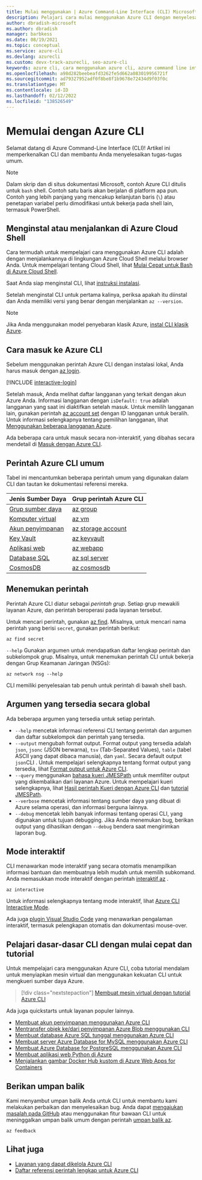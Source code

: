 ```yaml
---
title: Mulai menggunakan | Azure Command-Line Interface (CLI) Microsoft Dokumen
description: Pelajari cara mulai menggunakan Azure CLI dengan menyelesaikan perintah umum. Anda dapat mulai menggunakan Azure CLI dengan menjalankannya di lingkungan shell Azure Cloud.
author: dbradish-microsoft
ms.author: dbradish
manager: barbkess
ms.date: 08/19/2021
ms.topic: conceptual
ms.service: azure-cli
ms.devlang: azurecli
ms.custom: devx-track-azurecli, seo-azure-cli
keywords: azure cli, cara menggunakan azure cli, azure command line interface, cara membuka azure cli, azure cli commands
ms.openlocfilehash: a98d282beebeafd3262fe5d662a083019956721f
ms.sourcegitcommit: ad79327952adf0f8be8f1b9678e72434d9f03f0c
ms.translationtype: MT
ms.contentlocale: id-ID
ms.lasthandoff: 02/12/2022
ms.locfileid: "138526549"
---
```

# <a name="get-started-with-azure-cli"></a>Memulai dengan Azure CLI

Selamat datang di Azure Command-Line Interface (CLI)!  Artikel ini memperkenalkan CLI dan membantu Anda menyelesaikan tugas-tugas umum.

> [!NOTE]
>
> Dalam skrip dan di situs dokumentasi Microsoft, contoh Azure CLI ditulis untuk `bash` shell. Contoh satu baris akan berjalan di platform apa pun. Contoh yang lebih panjang yang mencakup kelanjutan baris (`\`) atau penetapan variabel perlu dimodifikasi untuk bekerja pada shell lain, termasuk PowerShell.

## <a name="install-or-run-in-azure-cloud-shell"></a>Menginstal atau menjalankan di Azure Cloud Shell

Cara termudah untuk mempelajari cara menggunakan Azure CLI adalah dengan menjalankannya di lingkungan Azure Cloud Shell melalui browser Anda. Untuk mempelajari tentang Cloud Shell, lihat  [Mulai Cepat untuk Bash di Azure Cloud Shell](/azure/cloud-shell/quickstart).

Saat Anda siap menginstal CLI, lihat [instruksi instalasi](install-azure-cli.md).

Setelah menginstal CLI untuk pertama kalinya, periksa apakah itu diinstal dan Anda memiliki versi yang benar dengan menjalankan `az --version`.

> [!NOTE]
> Jika Anda menggunakan model penyebaran klasik Azure, [instal CLI klasik Azure](install-classic-cli.md).

## <a name="how-to-sign-into-the-azure-cli"></a>Cara masuk ke Azure CLI

Sebelum menggunakan perintah Azure CLI dengan instalasi lokal, Anda harus masuk dengan [az login](/cli/azure/reference-index#az-login).

[!INCLUDE [interactive-login](includes/interactive-login.md)]

Setelah masuk, Anda melihat daftar langganan yang terkait dengan akun Azure Anda. Informasi langganan dengan `isDefault: true` adalah langganan yang saat ini diaktifkan setelah masuk. Untuk memilih langganan lain, gunakan perintah [az account set](/cli/azure/account#az-account-set) dengan ID langganan untuk beralih. Untuk informasi selengkapnya tentang pemilihan langganan, lihat [Menggunakan beberapa langganan Azure](manage-azure-subscriptions-azure-cli.md).

Ada beberapa cara untuk masuk secara non-interaktif, yang dibahas secara mendetail di [Masuk dengan Azure CLI](authenticate-azure-cli.md).

## <a name="common-azure-cli-commands"></a>Perintah Azure CLI umum

Tabel ini mencantumkan beberapa perintah umum yang digunakan dalam CLI dan tautan ke dokumentasi referensi mereka.

| Jenis Sumber Daya | Grup perintah Azure CLI |
|---------------|-------------------------|
| [Grup sumber daya](/azure/azure-resource-manager/resource-group-overview) | [az group](/cli/azure/group) |
| [Komputer virtual](/azure/virtual-machines) | [az vm](/cli/azure/vm) |
| [Akun penyimpanan](/azure/storage/common/storage-introduction) | [az storage account](/cli/azure/storage/account) |
| [Key Vault](/azure/key-vault/key-vault-whatis) | [az keyvault](/cli/azure/keyvault) |
| [Aplikasi web](/azure/app-service) | [az webapp](/cli/azure/webapp) |
| [Database SQL](/azure/sql-database) | [az sql server](/cli/azure/sql/server) |
| [CosmosDB](/azure/cosmos-db) | [az cosmosdb](/cli/azure/cosmosdb) |

## <a name="finding-commands"></a>Menemukan perintah

Perintah Azure CLI diatur sebagai _perintah_ _grup_. Setiap grup mewakili layanan Azure, dan perintah beroperasi pada layanan tersebut.

Untuk mencari perintah, gunakan [az find](/cli/azure/reference-index#az-find). Misalnya, untuk mencari nama perintah yang berisi `secret`, gunakan perintah berikut:

```azurecli-interactive
az find secret
```

`--help` Gunakan argumen untuk mendapatkan daftar lengkap perintah dan subkelompok grup. Misalnya, untuk menemukan perintah CLI untuk bekerja dengan Grup Keamanan Jaringan (NSGs):

```azurecli-interactive
az network nsg --help
```

CLI memiliki penyelesaian tab penuh untuk perintah di bawah shell bash.

## <a name="globally-available-arguments"></a>Argumen yang tersedia secara global

Ada beberapa argumen yang tersedia untuk setiap perintah.

* `--help` mencetak informasi referensi CLI tentang perintah dan argumen dan daftar subkelompok dan perintah yang tersedia.
* `--output` mengubah format output. Format output yang tersedia adalah `json`, `jsonc` (JSON berwarna), `tsv` (Tab-Separated Values), `table` (tabel ASCII yang dapat dibaca manusia), dan `yaml`. Secara default output `json`CLI . Untuk mempelajari selengkapnya tentang format output yang tersedia, lihat [Format output untuk Azure CLI](format-output-azure-cli.md).
* `--query` menggunakan [bahasa kueri JMESPath](http://jmespath.org/) untuk memfilter output yang dikembalikan dari layanan Azure. Untuk mempelajari kueri selengkapnya, lihat [Hasil perintah Kueri dengan Azure CLI](query-azure-cli.md) dan [tutorial JMESPath](http://jmespath.org/tutorial.html).
* `--verbose` mencetak informasi tentang sumber daya yang dibuat di Azure selama operasi, dan informasi berguna lainnya.
* `--debug` mencetak lebih banyak informasi tentang operasi CLI, yang digunakan untuk tujuan debugging. Jika Anda menemukan bug, berikan output yang dihasilkan dengan `--debug` bendera saat mengirimkan laporan bug.

## <a name="interactive-mode"></a>Mode interaktif

CLI menawarkan mode interaktif yang secara otomatis menampilkan informasi bantuan dan membuatnya lebih mudah untuk memilih subkomand. Anda memasukkan mode interaktif dengan perintah [interaktif az](/cli/azure/reference-index#az-interactive) .

```azurecli-interactive
az interactive
```

Untuk informasi selengkapnya tentang mode interaktif, lihat [Azure CLI Interactive Mode](interactive-azure-cli.md).

Ada juga [plugin Visual Studio Code](https://marketplace.visualstudio.com/items?itemName=ms-vscode.azurecli) yang menawarkan pengalaman interaktif, termasuk pelengkapan otomatis dan dokumentasi mouse-over.

## <a name="learn-cli-basics-with-quickstarts-and-tutorials"></a>Pelajari dasar-dasar CLI dengan mulai cepat dan tutorial

Untuk mempelajari cara menggunakan Azure CLI, coba tutorial mendalam untuk menyiapkan mesin virtual dan menggunakan kekuatan CLI untuk mengkueri sumber daya Azure.

> [!div class="nextstepaction"]
> [Membuat mesin virtual dengan tutorial Azure CLI](azure-cli-vm-tutorial.yml)

Ada juga quickstarts untuk layanan populer lainnya.

* [Membuat akun penyimpanan menggunakan Azure CLI](/azure/storage/common/storage-quickstart-create-storage-account-cli)
* [Mentransfer objek ke/dari penyimpanan Azure Blob menggunakan CLI](/azure/storage/blobs/storage-quickstart-blobs-cli)
* [Membuat database Azure SQL tunggal menggunakan Azure CLI](/azure/sql-database/sql-database-get-started-cli)
* [Membuat server Azure Database for MySQL menggunakan Azure CLI](/azure/mysql/quickstart-create-mysql-server-database-using-azure-cli)
* [Membuat Azure Database for PostgreSQL menggunakan Azure CLI](/azure/postgresql/quickstart-create-server-database-azure-cli)
* [Membuat aplikasi web Python di Azure](/azure/app-service/app-service-web-get-started-python)
* [Menjalankan gambar Docker Hub kustom di Azure Web Apps for Containers](/azure/app-service/containers/quickstart-custom-docker-image)

## <a name="give-feedback"></a>Berikan umpan balik

Kami menyambut umpan balik Anda untuk CLI untuk membantu kami melakukan perbaikan dan menyelesaikan bug. Anda dapat [mengajukan masalah pada GitHub](https://github.com/azure/azure-cli/issues) atau menggunakan fitur bawaan CLI untuk meninggalkan umpan balik umum dengan perintah [umpan balik az](/cli/azure/reference-index#az-feedback).

```azurecli-interactive
az feedback
```

## <a name="see-also"></a>Lihat juga

* [Layanan yang dapat dikelola Azure CLI](azure-services-the-azure-cli-can-manage.md)
* [Daftar referensi perintah lengkap untuk Azure CLI](/cli/azure/reference-index)